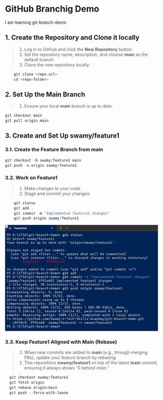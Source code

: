 # GitHub Branchig Demo

I am learning git-branch-demo

## 1. Create the Repository and Clone it locally

> 1. Log in to GitHub and click the **New Repository** button.
> 1. Set the repository name, description, and choose **main** as the default branch.
> 1. Clone the new repository locally:

```powershell
    git clone <repo-url>
    cd <repo-folder>
```

## 2. Set Up the Main Branch

> 1. Ensure your local **main** branch is up to date:

```powershell
git checkout main
git pull origin main
```

## 3. Create and Set Up **swamy/feature1**

### 3.1. Create the Feature Branch from main

```powershell
git checkout -b swamy/feature1 main
git push -u origin swamy/feature1
```

### 3.2. Work on Feature1

> 1. Make changes to your code.
> 1. Stage and commit your changes:

```powershell
    git status
    git add .
    git commit -m "Implemented feature1 changes"
    git push origin swamy/feature1
```

![Pushed to Feature 1](./docs/images/PushedToFeature1.PNG.jpg)

### 3.3. Keep Feature1 Aligned with Main (Rebase)

> 1. When new commits are added to **main** (e.g., through merging PRs), update your feature branch by rebasing:
> 1. This repositions **swamy/feature1** on top of the latest **main** commit, ensuring it always shows “0 behind main.”

```powershell
  git checkout swamy/feature1
  git fetch origin
  git rebase origin/main
  git push --force-with-lease
```
